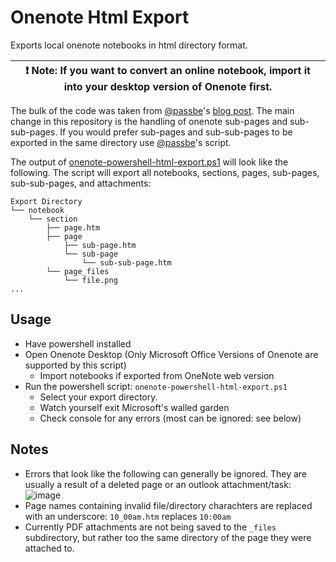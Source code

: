 # Onenote Html Export
Exports local onenote notebooks in html directory format.

| :exclamation:  Note: If you want to convert an online notebook, import it into your desktop version of Onenote first. |
|-----------------------------------------------------------------------------------------------------------------------|

The bulk of the code was taken from [@passbe](https://github.com/passbe)'s [blog post](https://passbe.com/2019/08/01/bulk-export-onenote-2013-2016-pages-as-html/).
The main change in this repository is the handling of onenote sub-pages and sub-sub-pages. If you would prefer sub-pages and sub-sub-pages to be exported in the same directory use [@passbe](https://github.com/passbe)'s script.

The output of [onenote-powershell-html-export.ps1](onenote-powershell-html-export.ps1) will look like the following. The script will export all notebooks, sections, pages, sub-pages, sub-sub-pages, and attachments:

```
Export Directory
└── notebook
    └── section
        ├── page.htm
        ├── page
            ├── sub-page.htm
            └── sub-page
                └── sub-sub-page.htm
        └── page_files
            └── file.png
...
```

## Usage
- Have powershell installed
- Open Onenote Desktop (Only Microsoft Office Versions of Onenote are supported by this script)
  - Import notebooks if exported from OneNote web version
- Run the powershell script: `onenote-powershell-html-export.ps1`
  - Select your export directory.
  - Watch yourself exit Microsoft's walled garden
  - Check console for any errors (most can be ignored: see below)

## Notes
- Errors that look like the following can generally be ignored. They are usually a result of a deleted page or an outlook attachment/task: ![image](https://user-images.githubusercontent.com/10717998/132024369-ec7a51e4-be6b-4d7e-855f-d803126c4eda.png)
- Page names containing invalid file/directory charachters are replaced with an underscore: `10_00am.htm` replaces `10:00am`
- Currently PDF attachments are not being saved to the `_files` subdirectory, but rather too the same directory of the page they were attached to.
